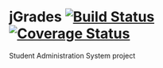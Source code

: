# jGrades [![Build Status](https://travis-ci.org/jgrades/jgrades.svg?branch=master)](https://travis-ci.org/jgrades/jgrades) [![Coverage Status](https://coveralls.io/repos/jgrades/jgrades/badge.svg?branch=master&service=github)](https://coveralls.io/github/jgrades/jgrades?branch=master)
Student Administration System project
